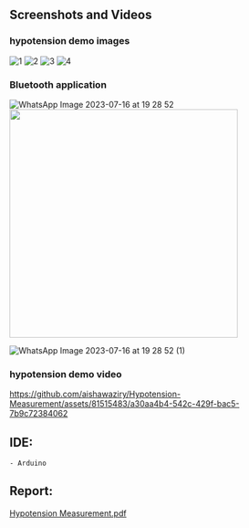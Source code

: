 
## Screenshots and Videos 

### hypotension demo images 
![1](https://github.com/aishawaziry/Iris-Flower-Classification/assets/81515483/bde1479a-5c87-47b0-848b-cffe1b437b4d)
![2](https://github.com/aishawaziry/Iris-Flower-Classification/assets/81515483/f671a96d-1f7a-40b2-9ba6-0fb4b8ca704e)
![3](https://github.com/aishawaziry/Iris-Flower-Classification/assets/81515483/a2b73289-936e-47b1-9c24-ec879640c5fc)
![4](https://github.com/aishawaziry/Iris-Flower-Classification/assets/81515483/6959724f-ccbd-45aa-a540-cac196a0ae0c)

### Bluetooth application
![WhatsApp Image 2023-07-16 at 19 28 52](https://github.com/aishawaziry/Incubator/assets/81515483/7409633b-89fa-4790-a5b8-550353b9f8a4)
<img src="https://github.com/aishawaziry/Incubator/assets/81515483/7409633b-89fa-4790-a5b8-550353b9f8a4" height="400" />

![WhatsApp Image 2023-07-16 at 19 28 52 (1)](https://github.com/aishawaziry/Incubator/assets/81515483/8d2c1541-3e6b-4684-9c45-6cc7a94128b1)
### hypotension demo video 
https://github.com/aishawaziry/Hypotension-Measurement/assets/81515483/a30aa4b4-542c-429f-bac5-7b9c72384062
## IDE:
    - Arduino

## Report:
[Hypotension Measurement.pdf](https://github.com/aishawaziry/Hypotension-Measurement/files/12064746/Hypotension.Measurement.pdf)



